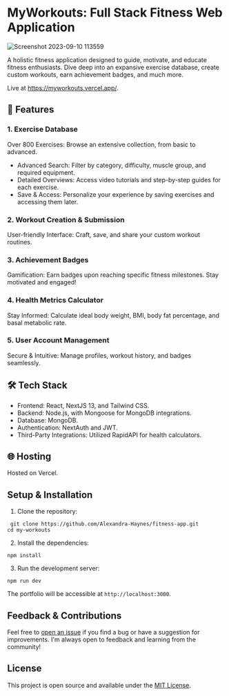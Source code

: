 # MyWorkouts: Full Stack Fitness Web Application

![Screenshot 2023-09-10 113559](https://github.com/Alexandra-Haynes/fitness-app/assets/113944962/592069d2-0f24-47c4-83dc-44c42bd2f409)

A holistic fitness application designed to guide, motivate, and educate fitness enthusiasts. Dive deep into an expansive exercise database, create custom workouts, earn achievement badges, and much more.

Live at https://myworkouts.vercel.app/.  

## 🚀 Features  

### 1. Exercise Database
Over 800 Exercises: Browse an extensive collection, from basic to advanced.
- Advanced Search: Filter by category, difficulty, muscle group, and required equipment.
- Detailed Overviews: Access video tutorials and step-by-step guides for each exercise.
- Save & Access: Personalize your experience by saving exercises and accessing them later.
### 2. Workout Creation & Submission
User-friendly Interface: Craft, save, and share your custom workout routines.
### 3. Achievement Badges
Gamification: Earn badges upon reaching specific fitness milestones. Stay motivated and engaged!
### 4. Health Metrics Calculator
Stay Informed: Calculate ideal body weight, BMI, body fat percentage, and basal metabolic rate.
### 5. User Account Management
Secure & Intuitive: Manage profiles, workout history, and badges seamlessly.  
## 🛠️ Tech Stack  
- Frontend: React, NextJS 13, and Tailwind CSS.
- Backend: Node.js, with Mongoose for MongoDB integrations.
- Database: MongoDB.
- Authentication: NextAuth and JWT.
- Third-Party Integrations: Utilized RapidAPI for health calculators.
## 🌐 Hosting  
Hosted on Vercel.

## Setup & Installation

1. Clone the repository:

`
git clone https://github.com/Alexandra-Haynes/fitness-app.git` <br>
`cd my-workouts`

2. Install the dependencies:

`npm install`

3. Run the development server:

`npm run dev`

The portfolio will be accessible at `http://localhost:3000`.

## Feedback & Contributions

Feel free to [open an issue](https://github.com/Alexandra-Haynes/fitness-app/issues) if you find a bug or have a suggestion for improvements. I'm always open to feedback and learning from the community!

## License

This project is open source and available under the [MIT License](LICENSE).

